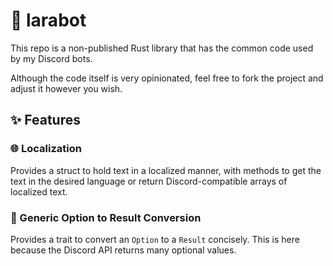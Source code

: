 # 🤖 larabot

This repo is a non-published Rust library that has the common code used by my Discord bots.

Although the code itself is very opinionated, feel free to fork the project and adjust it however you wish.

## ✨ Features

### 🌐 Localization

Provides a struct to hold text in a localized manner, with methods to get the text in the desired language or return
Discord-compatible arrays of localized text.

### 🙈 Generic Option to Result Conversion

Provides a trait to convert an `Option` to a `Result` concisely. This is here because the Discord API returns many
optional values.

